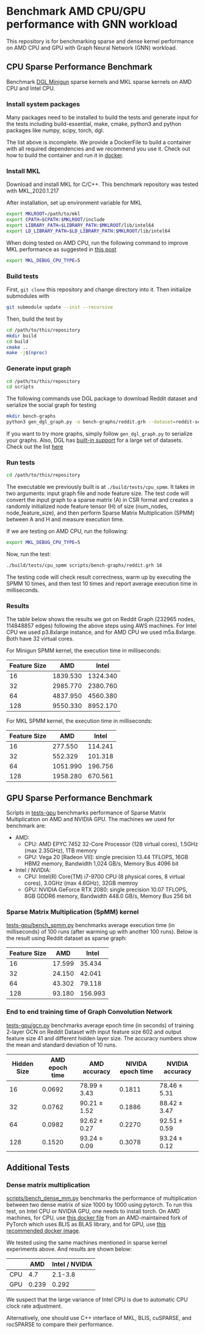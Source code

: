 Benchmark AMD CPU/GPU performance with GNN workload
===============================
This repository is for benchmarking sparse and dense kernel performance on AMD
CPU and GPU with Graph Neural Network (GNN) workload. 

CPU Sparse Performance Benchmark
---------------------
Benchmark [DGL Minigun](https://github.com/dglai/minigun) sparse kernels and
MKL sparse kernels on AMD CPU and Intel CPU.

### Install system packages
Many packages need to be installed to build the tests and generate input for
the tests including build-essential, make, cmake, python3
and python packages like numpy, scipy, torch, dgl.

The list above is incomplete. We provide a DockerFile to build a container with
all required dependencies and we recommend you use it. Check out how to build
the container and run it in [docker](./docker).

### Install MKL
Download and install MKL for C/C++. This benchmark repository was tested with MKL\_2020.1.217

After installation, set up environment variable for MKL
```bash
export MKLROOT=/path/to/mkl
export CPATH=$CPATH:$MKLROOT/include
export LIBRARY_PATH=$LIBRARY_PATH:$MKLROOT/lib/intel64
export LD_LIBRARY_PATH=$LD_LIBRARY_PATH:$MKLROOT/lib/intel64
```

When doing tested on AMD CPU, run the following command to improve MKL
performance as suggested in [this
post](https://www.pugetsystems.com/labs/hpc/How-To-Use-MKL-with-AMD-Ryzen-and-Threadripper-CPU-s-Effectively-for-Python-Numpy-And-Other-Applications-1637/)
```bash
export MKL_DEBUG_CPU_TYPE=5
```

### Build tests

First, `git clone` this repository and change directory into it. Then initialize submodules with 
```bash
git submodule update --init --recursive
```

Then, build the test by
```bash
cd /path/to/this/repository
mkdir build
cd build
cmake ..
make -j$(nproc)
```

### Generate input graph
```bash
cd /path/to/this/repository
cd scripts
```

The following commands use DGL package to download Reddit dataset and serialize the social graph for testing
```bash
mkdir bench-graphs
python3 gen_dgl_graph.py -o bench-graphs/reddit.grh --dataset=reddit-self-loop
```

If you want to try more graphs, simply follow `gen_dgl_graph.py` to serialize
your graphs. Also, DGL has [built-in
support](https://docs.dgl.ai/api/python/data.html#dataset-classes) for a large
set of datasets. Check out the list
[here](https://docs.dgl.ai/en/latest/features/dataset.html)

### Run tests
```bash
cd /path/to/this/repository
```
The executable we previously built is at `./build/tests/cpu_spmm`. It takes in
two arguments: input graph file and node feature size. The test code will
convert the input graph to a sparse matrix (A) in CSR format and creates a randomly
initialized node feature tensor (H) of size (num\_nodes, node\_feature\_size), and then
perform Sparse Matrix Multiplication (SPMM) between A and H and measure execution time.

If we are testing on AMD CPU, run the following:
```bash
export MKL_DEBUG_CPU_TYPE=5
```

Now, run the test:
```bash
./build/tests/cpu_spmm scripts/bench-graphs/reddit.grh 16
```

The testing code will check result correctness, warm up by executing the SPMM
10 times, and then test 10 times and report average execution time in
milliseconds.

### Results
The table below shows the results we got on Reddit Graph (232965 nodes,
114848857 edges) following the above steps using AWS machines. For Intel CPU we
used p3.8xlarge instance, and for AMD CPU we used m5a.8xlarge. Both have 32
virtual cores.

For Minigun SPMM kernel, the execution time in milliseconds:

| Feature Size | AMD      | Intel    |
|--------------|----------|----------|
| 16           | 1839.530 | 1324.340 |
| 32           | 2985.770 | 2380.760 |
| 64           | 4837.950 | 4560.380 |
| 128          | 9550.330 | 8952.170 |

For MKL SPMM kernel, the execution time in milliseconds:

| Feature Size | AMD      | Intel   |
|--------------|----------|---------|
| 16           | 277.550  | 114.241 |
| 32           | 552.329  | 101.318 |
| 64           | 1051.990 | 196.756 |
| 128          | 1958.280 | 670.561 |


GPU Sparse Performance Benchmark
-------------------------
Scripts in [tests-gpu](./tests-gpu) benchmarks performance of Sparse Matrix
Multiplication on AMD and NVIDIA GPU. The machines we used for benchmark are: 

- AMD:
	- CPU: AMD EPYC 7452 32-Core Processor (128 virtual cores), 1.5GHz (max
	  2.35GHz), 1TB memory
	- GPU: Vega 20 [Radeon VII]: single precision 13.44 TFLOPS, 16GB
	  HBM2 memory, Bandwidth 1,024 GB/s, Memory Bus 4096 bit
- Intel / NVIDIA:
	- CPU: Intel(R) Core(TM) i7-9700 CPU (8 physical cores, 8 virtual
	  cores), 3.0GHz (max 4.6GHz), 32GB memroy
	- GPU: NVIDIA GeForce RTX 2080: single precision 10.07 TFLOPS, 8GB
	  GDDR6 memory,
  Bandwidth 448.0 GB/s, Memory Bus 256 bit

### Sparse Matrix Multiplication (SpMM) kernel

[tests-gpu/bench\_spmm.py](./tests-gpu/bench_spmm.py) benchmarks average
execution time (in milliseconds) of 100 runs (after warming up with another 100
runs). Below is the result using Reddit dataset as sparse graph:

| Feature Size | AMD    | Intel   |
|--------------|--------|---------|
| 16           | 17.599 | 35.434  |
| 32           | 24.150 | 42.041  |
| 64           | 43.302 | 79.118  |
| 128          | 93.180 | 156.993 |

### End to end training time of Graph Convolution Network
[tests-gpu/gcn.py](./tests-gpu/gcn.py) benchmarks average epoch time (in
seconds) of training 2-layer GCN on Reddit Dataset with input feature size 602
and output feature size 41 and different hidden layer size. The accuracy
numbers show the mean and standard deviation of 10 runs.

| Hidden Size | AMD epoch time | AMD accuracy        | NIVIDA epoch time | NVIDIA accuracy     |
|-------------|----------------|---------------------|-------------------|---------------------|
| 16          | 0.0692         | 78.99 &plusmn; 3.43 | 0.1811            | 78.46 &plusmn; 5.31 |
| 32          | 0.0762         | 90.21 &plusmn; 1.52 | 0.1886            | 88.42 &plusmn; 3.47 |
| 64          | 0.0982         | 92.62 &plusmn; 0.27 | 0.2270            | 92.51 &plusmn; 0.59 |
| 128         | 0.1520         | 93.24 &plusmn; 0.09 | 0.3078            | 93.24 &plusmn; 0.12 |


Additional Tests
-----------------
### Dense matrix multiplication
[scripts/bench\_dense\_mm.py](./scripts/bench_dense_mm.py) benchmarks the
performance of multiplication between two dense matrix of size 1000 by 1000
using pytorch. To run this test, on Intel CPU or NVIDIA GPU, one needs to
install torch. On AMD machines, for CPU, use [this docker
file](https://github.com/ROCmSoftwarePlatform/pytorch/blob/master/docker/pytorch/cpu-only/Dockerfile)
from an AMD-maintained fork of PyTorch which uses BLIS as BLAS library, and for
GPU, use [this recommended docker
image](https://rocmdocs.amd.com/en/latest/Deep_learning/Deep-learning.html#recommended-install-using-published-pytorch-rocm-docker-image).

We tested using the same machines mentioned in sparse kernel experiments above.
And results are shown below:

|     | AMD   | Intel / NVIDIA | 
|-----|-------|----------------|
| CPU | 4.7   | 2.1-3.8        |
| GPU | 0.239 | 0.292          |

We suspect that the large variance of Intel CPU is due to automatic CPU clock
rate adjustment.

Alternatively, one should use C++ interface of MKL, BLIS, cuSPARSE, and
rocSPARSE to compare their performance.
